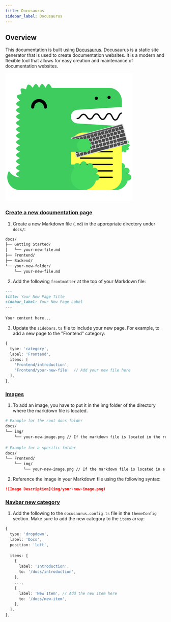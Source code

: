 ```yaml
---
title: Docusaurus
sidebar_label: Docusaurus
---
```


## Overview

This documentation is built using [Docusaurus](https://docusaurus.io/docs/). Docusaurus is a static site generator that is used to create documentation websites. It is a modern and flexible tool that allows for easy creation and maintenance of documentation websites.

![Docusaurus](img/docusaurus.svg)

### [Create a new documentation page](https://docusaurus.io/docs/create-doc)


1) Create a new Markdown file (`.md`) in the appropriate directory under `docs/`:

```bash
docs/
├── Getting Started/
│   └── your-new-file.md
├── Frontend/
├── Backend/
└── your-new-folder/
    └── your-new-file.md
```

2) Add the following `frontmatter` at the top of your Markdown file:

```markdown
---
title: Your New Page Title 
sidebar_label: Your New Page Label
---

Your content here...
```

3) Update the `sidebars.ts` file to include your new page. For example, to add a new page to the "Frontend" category:

```typescript
{
  type: 'category',
  label: 'Frontend',
  items: [
    'Frontend/introduction',
    'Frontend/your-new-file'  // Add your new file here
  ],
},
```

### [Images](https://docusaurus.io/docs/markdown-features#images)

1) To add an image, you have to put it in the img folder of the directory where the markdown file is located.

```bash
# Example for the root docs folder
docs/
└── img/
    └── your-new-image.png // If the markdown file is located in the root docs folder.

# Example for a specific folder
docs/
└── Frontend/
    └── img/
        └── your-new-image.png // If the markdown file is located in a specific folder.
```

2) Reference the image in your Markdown file using the following syntax:

```markdown
![Image Description](img/your-new-image.png)
```

### [Navbar new category](https://docusaurus.io/docs/docs-multi-instance#docs-navbar-items)


1) Add the following to the `docusaurus.config.ts` file in the `themeConfig` section. Make sure to add the new category to the `items` array:

```typescript
{
  type: 'dropdown',
  label: 'Docs',
  position: 'left',

  items: [
    {
      label: 'Introduction',
      to: '/docs/introduction',
    },
    ...,
    {
      label: 'New Item', // Add the new item here
      to: '/docs/new-item',
    },
  ],
},
```